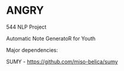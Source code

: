 # ANGRY
544 NLP Project

Automatic Note GeneratoR for Youth


Major dependencies:


SUMY -  https://github.com/miso-belica/sumy

